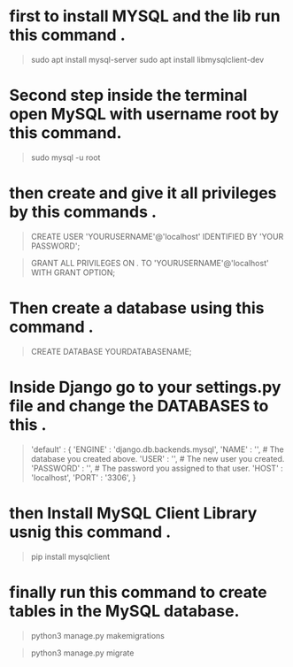 # first to install MYSQL and the lib run this command .
>sudo apt install mysql-server
>sudo apt install libmysqlclient-dev

# Second step inside the terminal open MySQL with username root by this command.
>sudo mysql -u root

# then create and give it all privileges by this commands .
>CREATE USER 'YOURUSERNAME'@'localhost' IDENTIFIED BY 'YOUR PASSWORD';

>GRANT ALL PRIVILEGES ON *.* TO 'YOURUSERNAME'@'localhost' WITH GRANT OPTION;

# Then create a database using this command .
>CREATE DATABASE YOURDATABASENAME;


# Inside Django go to your settings.py file and change the DATABASES to this .
>'default' : {
		'ENGINE' : 'django.db.backends.mysql',
		'NAME' : '', # The database you created above.
		'USER' : '', # The new user you created.
		'PASSWORD' : '', # The password you assigned to that user.
		'HOST' : 'localhost',
		'PORT' : '3306',
	}

# then Install MySQL Client Library usnig this command .
>pip install mysqlclient

# finally run this command to create tables in the MySQL database.
>python3 manage.py makemigrations

>python3 manage.py migrate


